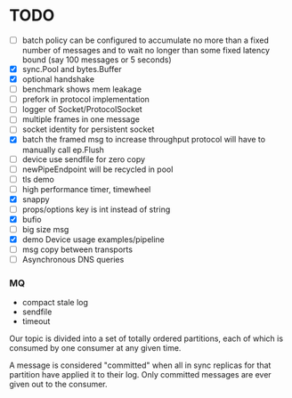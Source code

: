 TODO
====

- [ ] batch policy
  can be configured to accumulate no more than a fixed number of messages and to wait no longer than some fixed latency bound
  (say 100 messages or 5 seconds)
- [X] sync.Pool and bytes.Buffer
- [X] optional handshake
- [ ] benchmark shows mem leakage
- [ ] prefork in protocol implementation
- [ ] logger of Socket/ProtocolSocket
- [ ] multiple frames in one message
- [ ] socket identity for persistent socket
- [X] batch the framed msg to increase throughput
  protocol will have to manually call ep.Flush
- [ ] device use sendfile for zero copy
- [ ] newPipeEndpoint will be recycled in pool
- [ ] tls demo
- [ ] high performance timer, timewheel
- [X] snappy
- [ ] props/options key is int instead of string
- [X] bufio
- [ ] big size msg
- [X] demo Device usage
  examples/pipeline
- [ ] msg copy between transports
- [ ] Asynchronous DNS queries

### MQ

- compact stale log
- sendfile
- timeout

Our topic is divided into a set of totally ordered partitions, each of which is consumed by one consumer at any given time. 

A message is considered "committed" when all in sync replicas for that partition have applied it to their log. Only committed messages are ever given out to the consumer. 
